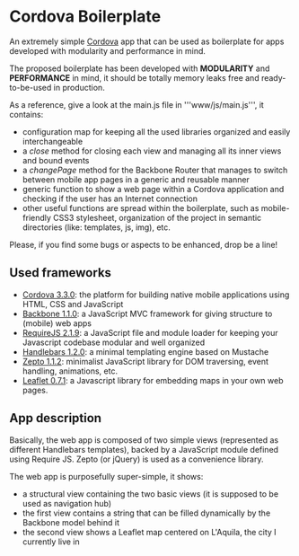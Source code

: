 Cordova Boilerplate
==================

An extremely simple [Cordova](http://cordova.apache.org/) app that can be used as boilerplate for apps developed with modularity and performance in mind.

The proposed boilerplate has been developed with **MODULARITY** and **PERFORMANCE** in mind, it should be totally memory leaks free and ready-to-be-used in production. 

As a reference, give a look at the main.js file in '''www/js/main.js''', it contains:
* configuration map for keeping all the used libraries organized and easily interchangeable
* a *close* method for closing each view and managing all its inner views and bound events
* a *changePage* method for the Backbone Router that manages to switch between mobile app pages in a generic and reusable manner
* generic function to show a web page within a Cordova application and checking if the user has an Internet connection
* other useful functions are spread within the boilerplate, such as mobile-friendly CSS3 stylesheet, organization of the project in semantic directories (like: templates, js, img), etc.

Please, if you find some bugs or aspects to be enhanced, drop be a line!

Used frameworks
--------------

* [Cordova 3.3.0](http://cordova.apache.org/): the platform for building native mobile applications using HTML, CSS and JavaScript
* [Backbone 1.1.0](http://backbonejs.org/): a JavaScript MVC framework for giving structure to (mobile) web apps
* [RequireJS 2.1.9](http://requirejs.org/): a JavaScript file and module loader for keeping your Javascript codebase modular and well organized
* [Handlebars 1.2.0](http://handlebarsjs.com/): a minimal templating engine based on Mustache
* [Zepto 1.1.2](http://zeptojs.com/): minimalist JavaScript library for DOM traversing, event handling, animations, etc.
* [Leaflet 0.7.1](http://leafletjs.com): a Javascript library for embedding maps in your own web pages.

App description
---------------

Basically, the web app is composed of two simple views (represented as different Handlebars templates), backed by a JavaScript module defined using Require JS. Zepto (or jQuery) is used as a convenience library.

The web app is purposefully super-simple, it shows:

* a structural view containing the two basic views (it is supposed to be used as navigation hub)
* the first view contains a string that can be filled dynamically by the Backbone model behind it
* the second view shows a Leaflet map centered on L'Aquila, the city I currently live in 
